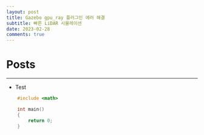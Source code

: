 ```yaml
---
layout: post
title: Gazebo gpu_ray 플러그인 에러 해결
subtitle: 빠른 LiDAR 시뮬레이션
date: 2023-02-28
comments: true
---
```


# Posts

---

+ Test
```c++
	#include <math>

	int main()
	{
		return 0;
	}
```